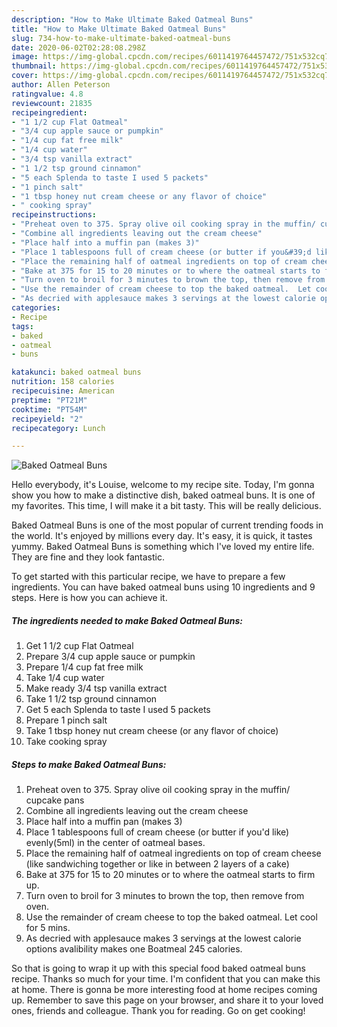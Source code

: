 ```yaml
---
description: "How to Make Ultimate Baked Oatmeal Buns"
title: "How to Make Ultimate Baked Oatmeal Buns"
slug: 734-how-to-make-ultimate-baked-oatmeal-buns
date: 2020-06-02T02:28:08.298Z
image: https://img-global.cpcdn.com/recipes/6011419764457472/751x532cq70/baked-oatmeal-buns-recipe-main-photo.jpg
thumbnail: https://img-global.cpcdn.com/recipes/6011419764457472/751x532cq70/baked-oatmeal-buns-recipe-main-photo.jpg
cover: https://img-global.cpcdn.com/recipes/6011419764457472/751x532cq70/baked-oatmeal-buns-recipe-main-photo.jpg
author: Allen Peterson
ratingvalue: 4.8
reviewcount: 21835
recipeingredient:
- "1 1/2 cup Flat Oatmeal"
- "3/4 cup apple sauce or pumpkin"
- "1/4 cup fat free milk"
- "1/4 cup water"
- "3/4 tsp vanilla extract"
- "1 1/2 tsp ground cinnamon"
- "5 each Splenda to taste I used 5 packets"
- "1 pinch salt"
- "1 tbsp honey nut cream cheese or any flavor of choice"
- " cooking spray"
recipeinstructions:
- "Preheat oven to 375. Spray olive oil cooking spray in the muffin/ cupcake pans"
- "Combine all ingredients leaving out the cream cheese"
- "Place half into a muffin pan (makes 3)"
- "Place 1 tablespoons full of cream cheese (or butter if you&#39;d like) evenly(5ml) in the center of oatmeal bases."
- "Place the remaining half of oatmeal ingredients on top of cream cheese (like sandwiching together or like in between 2 layers of a cake)"
- "Bake at 375 for 15 to 20 minutes or to where the oatmeal starts to firm up."
- "Turn oven to broil for 3 minutes to brown the top, then remove from oven."
- "Use the remainder of cream cheese to top the baked oatmeal.  Let cool for 5 mins."
- "As decried with applesauce makes 3 servings at the lowest calorie options avalibility makes one Boatmeal 245 calories."
categories:
- Recipe
tags:
- baked
- oatmeal
- buns

katakunci: baked oatmeal buns 
nutrition: 158 calories
recipecuisine: American
preptime: "PT21M"
cooktime: "PT54M"
recipeyield: "2"
recipecategory: Lunch

---
```



![Baked Oatmeal Buns](https://img-global.cpcdn.com/recipes/6011419764457472/751x532cq70/baked-oatmeal-buns-recipe-main-photo.jpg)

Hello everybody, it's Louise, welcome to my recipe site. Today, I'm gonna show you how to make a distinctive dish, baked oatmeal buns. It is one of my favorites. This time, I will make it a bit tasty. This will be really delicious.



Baked Oatmeal Buns is one of the most popular of current trending foods in the world. It's enjoyed by millions every day. It's easy, it is quick, it tastes yummy. Baked Oatmeal Buns is something which I've loved my entire life. They are fine and they look fantastic.


To get started with this particular recipe, we have to prepare a few ingredients. You can have baked oatmeal buns using 10 ingredients and 9 steps. Here is how you can achieve it.

<!--inarticleads1-->

##### The ingredients needed to make Baked Oatmeal Buns:

1. Get 1 1/2 cup Flat Oatmeal
1. Prepare 3/4 cup apple sauce or pumpkin
1. Prepare 1/4 cup fat free milk
1. Take 1/4 cup water
1. Make ready 3/4 tsp vanilla extract
1. Take 1 1/2 tsp ground cinnamon
1. Get 5 each Splenda to taste I used 5 packets
1. Prepare 1 pinch salt
1. Take 1 tbsp honey nut cream cheese (or any flavor of choice)
1. Take  cooking spray




<!--inarticleads2-->

##### Steps to make Baked Oatmeal Buns:

1. Preheat oven to 375. Spray olive oil cooking spray in the muffin/ cupcake pans
1. Combine all ingredients leaving out the cream cheese
1. Place half into a muffin pan (makes 3)
1. Place 1 tablespoons full of cream cheese (or butter if you&#39;d like) evenly(5ml) in the center of oatmeal bases.
1. Place the remaining half of oatmeal ingredients on top of cream cheese (like sandwiching together or like in between 2 layers of a cake)
1. Bake at 375 for 15 to 20 minutes or to where the oatmeal starts to firm up.
1. Turn oven to broil for 3 minutes to brown the top, then remove from oven.
1. Use the remainder of cream cheese to top the baked oatmeal.  Let cool for 5 mins.
1. As decried with applesauce makes 3 servings at the lowest calorie options avalibility makes one Boatmeal 245 calories.




So that is going to wrap it up with this special food baked oatmeal buns recipe. Thanks so much for your time. I'm confident that you can make this at home. There is gonna be more interesting food at home recipes coming up. Remember to save this page on your browser, and share it to your loved ones, friends and colleague. Thank you for reading. Go on get cooking!
